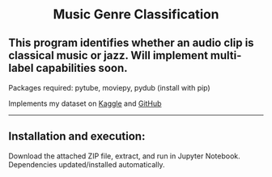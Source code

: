 <h1 style="margin: auto; width: 100%; text-align: center; font-size: 25px;">Music Genre Classification</h1>

<h2>This program identifies whether an audio clip is classical music or jazz. Will implement multi-label capabilities soon.</h2>
 
Packages required: pytube, moviepy, pydub (install with pip)

Implements my dataset on <a href="https://www.kaggle.com/datasets/benfitzgerald3132/jazz-vs-classical-music-classification/">Kaggle</a> and <a href="https://github.com/bfitzgerald3132/jazz-classical-dataset">GitHub</a>

------------------------------

<h2>Installation and execution:</h2>

Download the attached ZIP file, extract, and run in Jupyter Notebook. Dependencies updated/installed automatically.
